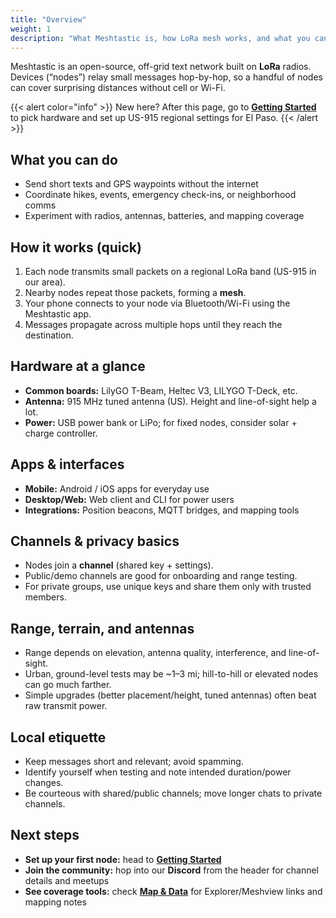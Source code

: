 ```yaml
---
title: "Overview"
weight: 1
description: "What Meshtastic is, how LoRa mesh works, and what you can do with it."
---
```


Meshtastic is an open-source, off-grid text network built on **LoRa** radios. Devices (“nodes”) relay small messages hop-by-hop, so a handful of nodes can cover surprising distances without cell or Wi-Fi.

{{< alert color="info" >}}
New here? After this page, go to **[Getting Started](/docs/getting-started/)** to pick hardware and set up US-915 regional settings for El Paso.
{{< /alert >}}

## What you can do
- Send short texts and GPS waypoints without the internet  
- Coordinate hikes, events, emergency check-ins, or neighborhood comms  
- Experiment with radios, antennas, batteries, and mapping coverage

## How it works (quick)
1. Each node transmits small packets on a regional LoRa band (US-915 in our area).  
2. Nearby nodes repeat those packets, forming a **mesh**.  
3. Your phone connects to your node via Bluetooth/Wi-Fi using the Meshtastic app.  
4. Messages propagate across multiple hops until they reach the destination.

## Hardware at a glance
- **Common boards:** LilyGO T-Beam, Heltec V3, LILYGO T-Deck, etc.  
- **Antenna:** 915 MHz tuned antenna (US). Height and line-of-sight help a lot.  
- **Power:** USB power bank or LiPo; for fixed nodes, consider solar + charge controller.

## Apps & interfaces
- **Mobile:** Android / iOS apps for everyday use  
- **Desktop/Web:** Web client and CLI for power users  
- **Integrations:** Position beacons, MQTT bridges, and mapping tools

## Channels & privacy basics
- Nodes join a **channel** (shared key + settings).  
- Public/demo channels are good for onboarding and range testing.  
- For private groups, use unique keys and share them only with trusted members.

## Range, terrain, and antennas
- Range depends on elevation, antenna quality, interference, and line-of-sight.  
- Urban, ground-level tests may be ~1–3 mi; hill-to-hill or elevated nodes can go much farther.  
- Simple upgrades (better placement/height, tuned antennas) often beat raw transmit power.

## Local etiquette
- Keep messages short and relevant; avoid spamming.  
- Identify yourself when testing and note intended duration/power changes.  
- Be courteous with shared/public channels; move longer chats to private channels.

## Next steps
- **Set up your first node:** head to **[Getting Started](/docs/getting-started/)**  
- **Join the community:** hop into our **Discord** from the header for channel details and meetups  
- **See coverage tools:** check **[Map & Data](/map/)** for Explorer/Meshview links and mapping notes
